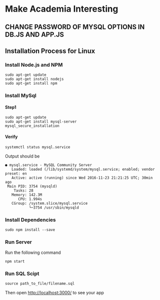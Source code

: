 # Make Academia Interesting

## CHANGE PASSWORD OF MYSQL OPTIONS IN DB.JS AND APP.JS

## Installation Process for Linux

### Install Node.js and NPM
```
sudo apt-get update
sudo apt-get install nodejs
sudo apt-get install npm

```

### Install MySql

#### Step1
```
sudo apt-get update
sudo apt-get install mysql-server
mysql_secure_installation
```


#### Verify

```
systemctl status mysql.service
```
 
Output should be

```
● mysql.service - MySQL Community Server
   Loaded: loaded (/lib/systemd/system/mysql.service; enabled; vendor preset: en
   Active: active (running) since Wed 2016-11-23 21:21:25 UTC; 30min ago
 Main PID: 3754 (mysqld)
    Tasks: 28
   Memory: 142.3M
      CPU: 1.994s
   CGroup: /system.slice/mysql.service
           └─3754 /usr/sbin/mysqld
``` 
### Install Dependencies
```
sudo npm install --save
```


### Run Server

Run the following command
```
npm start
```

### Run SQL Scipt
```
source path_to_file/filename.sql
```




Then open [http://localhost:3000/](http://localhost:3000/) to see your app
